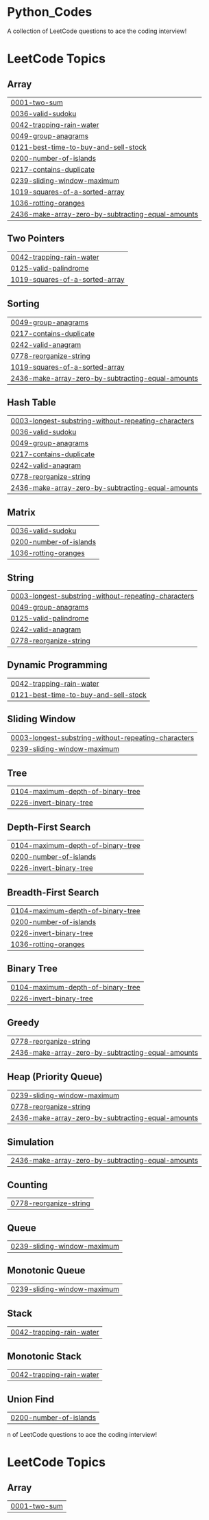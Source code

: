 # Python_Codes
A collection of LeetCode questions to ace the coding interview!

<!---LeetCode Topics Start-->
# LeetCode Topics
## Array
|  |
| ------- |
| [0001-two-sum](https://github.com/Srujana0629/Python_Codes/tree/master/0001-two-sum) |
| [0036-valid-sudoku](https://github.com/Srujana0629/Python_Codes/tree/master/0036-valid-sudoku) |
| [0042-trapping-rain-water](https://github.com/Srujana0629/Python_Codes/tree/master/0042-trapping-rain-water) |
| [0049-group-anagrams](https://github.com/Srujana0629/Python_Codes/tree/master/0049-group-anagrams) |
| [0121-best-time-to-buy-and-sell-stock](https://github.com/Srujana0629/Python_Codes/tree/master/0121-best-time-to-buy-and-sell-stock) |
| [0200-number-of-islands](https://github.com/Srujana0629/Python_Codes/tree/master/0200-number-of-islands) |
| [0217-contains-duplicate](https://github.com/Srujana0629/Python_Codes/tree/master/0217-contains-duplicate) |
| [0239-sliding-window-maximum](https://github.com/Srujana0629/Python_Codes/tree/master/0239-sliding-window-maximum) |
| [1019-squares-of-a-sorted-array](https://github.com/Srujana0629/Python_Codes/tree/master/1019-squares-of-a-sorted-array) |
| [1036-rotting-oranges](https://github.com/Srujana0629/Python_Codes/tree/master/1036-rotting-oranges) |
| [2436-make-array-zero-by-subtracting-equal-amounts](https://github.com/Srujana0629/Python_Codes/tree/master/2436-make-array-zero-by-subtracting-equal-amounts) |
## Two Pointers
|  |
| ------- |
| [0042-trapping-rain-water](https://github.com/Srujana0629/Python_Codes/tree/master/0042-trapping-rain-water) |
| [0125-valid-palindrome](https://github.com/Srujana0629/Python_Codes/tree/master/0125-valid-palindrome) |
| [1019-squares-of-a-sorted-array](https://github.com/Srujana0629/Python_Codes/tree/master/1019-squares-of-a-sorted-array) |
## Sorting
|  |
| ------- |
| [0049-group-anagrams](https://github.com/Srujana0629/Python_Codes/tree/master/0049-group-anagrams) |
| [0217-contains-duplicate](https://github.com/Srujana0629/Python_Codes/tree/master/0217-contains-duplicate) |
| [0242-valid-anagram](https://github.com/Srujana0629/Python_Codes/tree/master/0242-valid-anagram) |
| [0778-reorganize-string](https://github.com/Srujana0629/Python_Codes/tree/master/0778-reorganize-string) |
| [1019-squares-of-a-sorted-array](https://github.com/Srujana0629/Python_Codes/tree/master/1019-squares-of-a-sorted-array) |
| [2436-make-array-zero-by-subtracting-equal-amounts](https://github.com/Srujana0629/Python_Codes/tree/master/2436-make-array-zero-by-subtracting-equal-amounts) |
## Hash Table
|  |
| ------- |
| [0003-longest-substring-without-repeating-characters](https://github.com/Srujana0629/Python_Codes/tree/master/0003-longest-substring-without-repeating-characters) |
| [0036-valid-sudoku](https://github.com/Srujana0629/Python_Codes/tree/master/0036-valid-sudoku) |
| [0049-group-anagrams](https://github.com/Srujana0629/Python_Codes/tree/master/0049-group-anagrams) |
| [0217-contains-duplicate](https://github.com/Srujana0629/Python_Codes/tree/master/0217-contains-duplicate) |
| [0242-valid-anagram](https://github.com/Srujana0629/Python_Codes/tree/master/0242-valid-anagram) |
| [0778-reorganize-string](https://github.com/Srujana0629/Python_Codes/tree/master/0778-reorganize-string) |
| [2436-make-array-zero-by-subtracting-equal-amounts](https://github.com/Srujana0629/Python_Codes/tree/master/2436-make-array-zero-by-subtracting-equal-amounts) |
## Matrix
|  |
| ------- |
| [0036-valid-sudoku](https://github.com/Srujana0629/Python_Codes/tree/master/0036-valid-sudoku) |
| [0200-number-of-islands](https://github.com/Srujana0629/Python_Codes/tree/master/0200-number-of-islands) |
| [1036-rotting-oranges](https://github.com/Srujana0629/Python_Codes/tree/master/1036-rotting-oranges) |
## String
|  |
| ------- |
| [0003-longest-substring-without-repeating-characters](https://github.com/Srujana0629/Python_Codes/tree/master/0003-longest-substring-without-repeating-characters) |
| [0049-group-anagrams](https://github.com/Srujana0629/Python_Codes/tree/master/0049-group-anagrams) |
| [0125-valid-palindrome](https://github.com/Srujana0629/Python_Codes/tree/master/0125-valid-palindrome) |
| [0242-valid-anagram](https://github.com/Srujana0629/Python_Codes/tree/master/0242-valid-anagram) |
| [0778-reorganize-string](https://github.com/Srujana0629/Python_Codes/tree/master/0778-reorganize-string) |
## Dynamic Programming
|  |
| ------- |
| [0042-trapping-rain-water](https://github.com/Srujana0629/Python_Codes/tree/master/0042-trapping-rain-water) |
| [0121-best-time-to-buy-and-sell-stock](https://github.com/Srujana0629/Python_Codes/tree/master/0121-best-time-to-buy-and-sell-stock) |
## Sliding Window
|  |
| ------- |
| [0003-longest-substring-without-repeating-characters](https://github.com/Srujana0629/Python_Codes/tree/master/0003-longest-substring-without-repeating-characters) |
| [0239-sliding-window-maximum](https://github.com/Srujana0629/Python_Codes/tree/master/0239-sliding-window-maximum) |
## Tree
|  |
| ------- |
| [0104-maximum-depth-of-binary-tree](https://github.com/Srujana0629/Python_Codes/tree/master/0104-maximum-depth-of-binary-tree) |
| [0226-invert-binary-tree](https://github.com/Srujana0629/Python_Codes/tree/master/0226-invert-binary-tree) |
## Depth-First Search
|  |
| ------- |
| [0104-maximum-depth-of-binary-tree](https://github.com/Srujana0629/Python_Codes/tree/master/0104-maximum-depth-of-binary-tree) |
| [0200-number-of-islands](https://github.com/Srujana0629/Python_Codes/tree/master/0200-number-of-islands) |
| [0226-invert-binary-tree](https://github.com/Srujana0629/Python_Codes/tree/master/0226-invert-binary-tree) |
## Breadth-First Search
|  |
| ------- |
| [0104-maximum-depth-of-binary-tree](https://github.com/Srujana0629/Python_Codes/tree/master/0104-maximum-depth-of-binary-tree) |
| [0200-number-of-islands](https://github.com/Srujana0629/Python_Codes/tree/master/0200-number-of-islands) |
| [0226-invert-binary-tree](https://github.com/Srujana0629/Python_Codes/tree/master/0226-invert-binary-tree) |
| [1036-rotting-oranges](https://github.com/Srujana0629/Python_Codes/tree/master/1036-rotting-oranges) |
## Binary Tree
|  |
| ------- |
| [0104-maximum-depth-of-binary-tree](https://github.com/Srujana0629/Python_Codes/tree/master/0104-maximum-depth-of-binary-tree) |
| [0226-invert-binary-tree](https://github.com/Srujana0629/Python_Codes/tree/master/0226-invert-binary-tree) |
## Greedy
|  |
| ------- |
| [0778-reorganize-string](https://github.com/Srujana0629/Python_Codes/tree/master/0778-reorganize-string) |
| [2436-make-array-zero-by-subtracting-equal-amounts](https://github.com/Srujana0629/Python_Codes/tree/master/2436-make-array-zero-by-subtracting-equal-amounts) |
## Heap (Priority Queue)
|  |
| ------- |
| [0239-sliding-window-maximum](https://github.com/Srujana0629/Python_Codes/tree/master/0239-sliding-window-maximum) |
| [0778-reorganize-string](https://github.com/Srujana0629/Python_Codes/tree/master/0778-reorganize-string) |
| [2436-make-array-zero-by-subtracting-equal-amounts](https://github.com/Srujana0629/Python_Codes/tree/master/2436-make-array-zero-by-subtracting-equal-amounts) |
## Simulation
|  |
| ------- |
| [2436-make-array-zero-by-subtracting-equal-amounts](https://github.com/Srujana0629/Python_Codes/tree/master/2436-make-array-zero-by-subtracting-equal-amounts) |
## Counting
|  |
| ------- |
| [0778-reorganize-string](https://github.com/Srujana0629/Python_Codes/tree/master/0778-reorganize-string) |
## Queue
|  |
| ------- |
| [0239-sliding-window-maximum](https://github.com/Srujana0629/Python_Codes/tree/master/0239-sliding-window-maximum) |
## Monotonic Queue
|  |
| ------- |
| [0239-sliding-window-maximum](https://github.com/Srujana0629/Python_Codes/tree/master/0239-sliding-window-maximum) |
## Stack
|  |
| ------- |
| [0042-trapping-rain-water](https://github.com/Srujana0629/Python_Codes/tree/master/0042-trapping-rain-water) |
## Monotonic Stack
|  |
| ------- |
| [0042-trapping-rain-water](https://github.com/Srujana0629/Python_Codes/tree/master/0042-trapping-rain-water) |
## Union Find
|  |
| ------- |
| [0200-number-of-islands](https://github.com/Srujana0629/Python_Codes/tree/master/0200-number-of-islands) |
<!---LeetCode Topics End-->n of LeetCode questions to ace the coding interview!

<!---LeetCode Topics Start-->
# LeetCode Topics
## Array
|  |
| ------- |
| [0001-two-sum](https://github.com/Srujana0629/Python_Codes/tree/master/0001-two-sum) |
